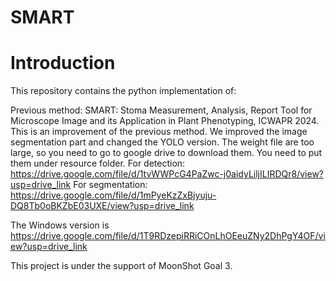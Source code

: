 # SMART

#  Introduction

This repository contains the python implementation of:

Previous method: SMART: Stoma Measurement, Analysis, Report Tool for Microscope Image and its Application in Plant Phenotyping, ICWAPR 2024.
This is an improvement of the previous method. We improved the image segmentation part and changed the YOLO version.
The weight file are too large, so you need to go to google drive to download them. You need to put them under resource folder.
For detection: https://drive.google.com/file/d/1tvWWPcG4PaZwc-j0aidyLiljILIRDQr8/view?usp=drive_link
For segmentation: https://drive.google.com/file/d/1mPyeKzZxBjyuju-DQ8Tb0oBKZbE03UXE/view?usp=drive_link

The Windows version is 
https://drive.google.com/file/d/1T9RDzepiRRiCOnLhOEeuZNy2DhPgY4OF/view?usp=drive_link

This project is under the support of MoonShot Goal 3.
